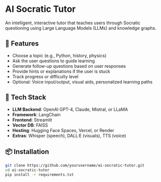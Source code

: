 # AI Socratic Tutor

An intelligent, interactive tutor that teaches users through Socratic questioning using Large Language Models (LLMs) and knowledge graphs.

## 🚀 Features

- Choose a topic (e.g., Python, history, physics)
- Ask the user questions to guide learning
- Generate follow-up questions based on user responses
- Provide hints or explanations if the user is stuck
- Track progress or difficulty level
- Optional: Voice input/output, visual aids, personalized learning paths

## 🧠 Tech Stack

- **LLM Backend**: OpenAI GPT-4, Claude, Mistral, or LLaMA
- **Framework**: LangChain
- **Frontend**: Streamlit
- **Vector DB**: FAISS
- **Hosting**: Hugging Face Spaces, Vercel, or Render
- **Extras**: Whisper (speech), DALL·E (visuals), TTS (voice)

## 📦 Installation

```bash
git clone https://github.com/yourusername/ai-socratic-tutor.git
cd ai-socratic-tutor
pip install -r requirements.txt
